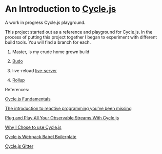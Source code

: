 # An Introduction to [Cycle.js](http://cycle.js.org/)

A work in progress Cycle.js playground.

This project started out as a reference and playground for Cycle.js.  In the process of putting this project together I began to experiment with different build tools.  You will find a branch for each. 

1. Master, is my crude home grown build 

2. [Budo](https://github.com/mattdesl/budo) 

3. live-reload [live-server](https://github.com/tapio/live-server) 

4. [Rollup](http://rollupjs.org)


References: 

[Cycle.js Fundamentals](https://egghead.io/series/cycle-js-fundamentals)

[The introduction to reactive programming you've been missing](https://gist.github.com/staltz/868e7e9bc2a7b8c1f754)

[Plug and Play All Your Observable Streams With Cycle.js](https://medium.com/@fkrautwald/plug-and-play-all-your-observable-streams-with-cycle-js-e543fc287872#.hqxnp2igj)

[Why I Chose to use Cycle.js](https://medium.com/@_cmdv_/why-i-chose-to-use-cycle-js-9156173c2752#.fgy6kgaj2)

[Cycle.js Webpack Babel Boilerplate](https://github.com/Cmdv/cycle-webpack-boilerplate)

[Cycle.js Gitter](https://gitter.im/cyclejs/cycle-core)